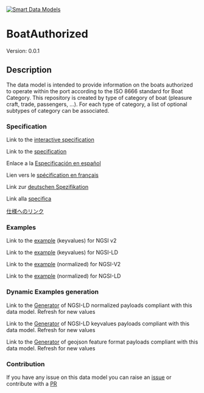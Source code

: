[![Smart Data Models](https://smartdatamodels.org/wp-content/uploads/2022/01/SmartDataModels_logo.png "Logo")](https://smartdatamodels.org)
# BoatAuthorized
Version: 0.0.1

## Description 

The data model is intended to provide information on the boats authorized to operate within the port according to the ISO 8666 standard for Boat Category. This repository is created by type of category of boat (pleasure craft, trade, passengers, ...). For each type of category, a list of optional subtypes of category can be associated.
### Specification

Link to the [interactive specification](https://swagger.lab.fiware.org/?url=https://smart-data-models.github.io/dataModel.Ports/BoatAuthorized/swagger.yaml)

Link to the [specification](https://github.com/smart-data-models/dataModel.Ports/blob/master/BoatAuthorized/doc/spec.md)

Enlace a la [Especificación en español](https://github.com/smart-data-models/dataModel.Ports/blob/master/BoatAuthorized/doc/spec_ES.md)

Lien vers le [spécification en français](https://github.com/smart-data-models/dataModel.Ports/blob/master/BoatAuthorized/doc/spec_FR.md)

Link zur [deutschen Spezifikation](https://github.com/smart-data-models/dataModel.Ports/blob/master/BoatAuthorized/doc/spec_DE.md)

Link alla [specifica](https://github.com/smart-data-models/dataModel.Ports/blob/master/BoatAuthorized/doc/spec_IT.md)

[仕様へのリンク](https://github.com/smart-data-models/dataModel.Ports/blob/master/BoatAuthorized/doc/spec_JA.md)
### Examples

Link to the [example](https://smart-data-models.github.io/dataModel.Ports/BoatAuthorized/examples/example.json) (keyvalues) for NGSI v2

Link to the [example](https://smart-data-models.github.io/dataModel.Ports/BoatAuthorized/examples/example.jsonld) (keyvalues) for NGSI-LD

Link to the [example](https://smart-data-models.github.io/dataModel.Ports/BoatAuthorized/examples/example-normalized.json) (normalized) for NGSI-V2

Link to the [example](https://smart-data-models.github.io/dataModel.Ports/BoatAuthorized/examples/example-normalized.jsonld) (normalized) for NGSI-LD
### Dynamic Examples generation

Link to the [Generator](https://smartdatamodels.org/extra/ngsi-ld_generator.php?schemaUrl=https://raw.githubusercontent.com/smart-data-models/dataModel.Ports/master/BoatAuthorized/schema.json&email=info@smartdatamodels.org) of NGSI-LD normalized payloads compliant with this data model. Refresh for new values

Link to the [Generator](https://smartdatamodels.org/extra/ngsi-ld_generator_keyvalues.php?schemaUrl=https://raw.githubusercontent.com/smart-data-models/dataModel.Ports/master/BoatAuthorized/schema.json&email=info@smartdatamodels.org) of NGSI-LD keyvalues payloads compliant with this data model. Refresh for new values

Link to the [Generator](https://smartdatamodels.org/extra/geojson_features_generator.php?schemaUrl=https://raw.githubusercontent.com/smart-data-models/dataModel.Ports/master/BoatAuthorized/schema.json&email=info@smartdatamodels.org) of geojson feature format payloads compliant with this data model. Refresh for new values
### Contribution

 If you have any issue on this data model you can raise an [issue](https://github.com/smart-data-models/dataModel.Ports/issues)  or contribute with a [PR](https://github.com/smart-data-models/dataModel.Ports/pulls)